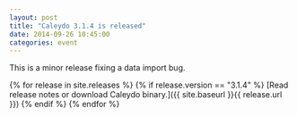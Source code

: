 ```yaml
---
layout: post
title: "Caleydo 3.1.4 is released"
date: 2014-09-26 10:45:00
categories: event
---
```

This is a minor release fixing a data import bug. 

{% for release in site.releases %}
{% if release.version == "3.1.4" %}
[Read release notes or download Caleydo binary.]({{ site.baseurl }}{{ release.url }})
{% endif %}
{% endfor %}